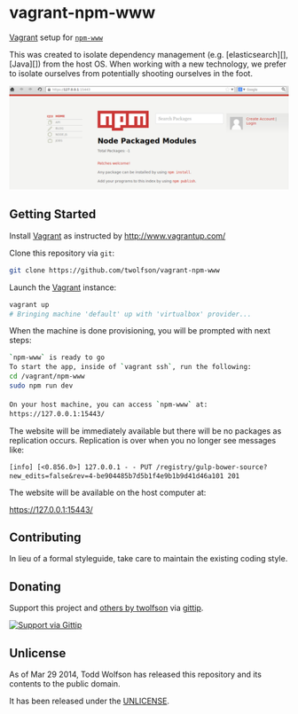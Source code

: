 # vagrant-npm-www

[Vagrant][] setup for [`npm-www`][]

This was created to isolate dependency management (e.g. [elasticsearch][], [Java][]) from the host OS. When working with a new technology, we prefer to isolate ourselves from potentially shooting ourselves in the foot.

[Vagrant]: http://www.vagrantup.com/
[`npm-www`]: https://github.com/npm/npm-www

![Screenshot of `vagrant-npm-www`](docs/screenshot.png)

## Getting Started
Install [Vagrant][] as instructed by http://www.vagrantup.com/

Clone this repository via `git`:

```bash
git clone https://github.com/twolfson/vagrant-npm-www
```

Launch the [Vagrant][] instance:

```bash
vagrant up
# Bringing machine 'default' up with 'virtualbox' provider...
```

When the machine is done provisioning, you will be prompted with next steps:

```bash
`npm-www` is ready to go
To start the app, inside of `vagrant ssh`, run the following:
cd /vagrant/npm-www
sudo npm run dev

On your host machine, you can access `npm-www` at:
https://127.0.0.1:15443/
```

The website will be immediately available but there will be no packages as replication occurs. Replication is over when you no longer see messages like:

```
[info] [<0.856.0>] 127.0.0.1 - - PUT /registry/gulp-bower-source?new_edits=false&rev=4-be904485b7d5b1f4e9b1b9d41d46a101 201
```

The website will be available on the host computer at:

https://127.0.0.1:15443/

## Contributing
In lieu of a formal styleguide, take care to maintain the existing coding style.

## Donating
Support this project and [others by twolfson][gittip] via [gittip][].

[![Support via Gittip][gittip-badge]][gittip]

[gittip-badge]: https://rawgithub.com/twolfson/gittip-badge/master/dist/gittip.png
[gittip]: https://www.gittip.com/twolfson/

## Unlicense
As of Mar 29 2014, Todd Wolfson has released this repository and its contents to the public domain.

It has been released under the [UNLICENSE][].

[UNLICENSE]: UNLICENSE
